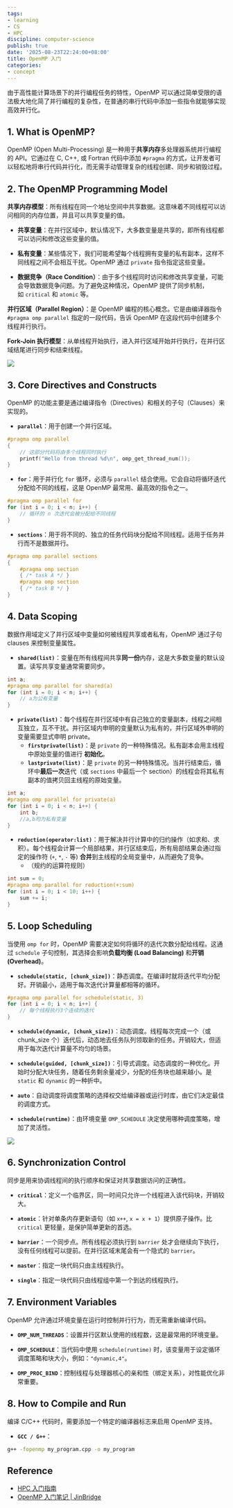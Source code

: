 ```yaml
---
tags:
- learning
- CS
- HPC
discipline: computer-science
publish: true
date: '2025-08-23T22:24:00+08:00'
title: OpenMP 入门
categories:
- concept
---
```

由于高性能计算场景下的并行编程任务的特性，OpenMP 可以通过简单受限的语法极大地化简了并行编程的复杂性，在普通的串行代码中添加一些指令就能够实现高效并行化。

## 1. What is OpenMP?

OpenMP (Open Multi-Processing) 是一种用于**共享内存**多处理器系统并行编程的 API。它通过在 C, C++, 或 Fortran 代码中添加 `#pragma` 的方式，让开发者可以轻松地将串行代码并行化，而无需手动管理复杂的线程创建、同步和销毁过程。

## 2. The OpenMP Programming Model

**共享内存模型**：所有线程在同一个地址空间中共享数据。这意味着不同线程可以访问相同的内存位置，并且可以共享变量的值。

- **共享变量**：在并行区域中，默认情况下，大多数变量是共享的，即所有线程都可以访问和修改这些变量的值。

- **私有变量**：某些情况下，我们可能希望每个线程拥有变量的私有副本，这样不同线程之间不会相互干扰。OpenMP 通过 `private` 指令指定这些变量。

- **数据竞争（Race Condition）**：由于多个线程同时访问和修改共享变量，可能会导致数据竞争问题。为了避免这种情况，OpenMP 提供了同步机制，如 `critical` 和 `atomic` 等。

**并行区域（Parallel Region）**：是 OpenMP 编程的核心概念。它是由编译器指令 `#pragma omp parallel` 指定的一段代码，告诉 OpenMP 在这段代码中创建多个线程并行执行。

**Fork-Join 执行模型**：从单线程开始执行，进入并行区域开始并行执行，在并行区域结尾进行同步和结束线程。

![](/images/openmp-入门/pasted-image-20250827105206-png)

## 3. Core Directives and Constructs

OpenMP 的功能主要是通过编译指令（Directives）和相关的子句（Clauses）来实现的。

- **`parallel`**：用于创建一个并行区域。
```c
#pragma omp parallel
{
    // 这部分代码将由多个线程同时执行
    printf("Hello from thread %d\n", omp_get_thread_num());
}
```

- **`for`**：用于并行化 `for` 循环，必须与 `parallel` 结合使用。它会自动将循环迭代分配给不同的线程，这是 OpenMP 最常用、最高效的指令之一。
```c
#pragma omp parallel for
for (int i = 0; i < n; i++) {
    // 循环的 n 次迭代会被分配给不同线程
}
```

- **`sections`**：用于将不同的、独立的任务代码块分配给不同线程。适用于任务并行而不是数据并行。
```c
#pragma omp parallel sections
{
    #pragma omp section
    { /* task A */ }
    #pragma omp section
    { /* task B */ }
}
```

## 4. Data Scoping

数据作用域定义了并行区域中变量如何被线程共享或者私有，OpenMP 通过子句 clauses 来控制变量属性。

- **`shared(list)`**：变量在所有线程间共享**同一份**内存，这是大多数变量的默认设置。读写共享变量通常需要同步。
```c
int a;
#pragma omp parallel for shared(a)
for (int i = 0; i < n; i++) {
    // a为公有变量
}
```

- **`private(list)`**：每个线程在并行区域中有自己独立的变量副本，线程之间相互独立，互不干扰。并行区域内申明的变量默认为私有的，并行区域外申明的变量需要显式申明 private。
	- **`firstprivate(list)`**：是 `private` 的一种特殊情况。私有副本会用主线程中原始变量的值进行 **初始化**。
	- **`lastprivate(list)`**：是 `private` 的另一种特殊情况。当并行结束后，循环中**最后一次**迭代（或 `sections` 中最后一个 section）的线程会将其私有副本的值拷贝回主线程的原始变量。
```c
int a;
#pragma omp parallel for private(a)
for (int i = 0; i < n; i++) {
    int b;
    //a,b均为私有变量
}
```

- **`reduction(operator:list)`**：用于解决并行计算中的归约操作（如求和、求积）。每个线程会计算一个局部结果，并行区结束后，所有局部结果会通过指定的操作符 (`+`, `*`, `-` 等) **合并**到主线程的全局变量中，从而避免了竞争。
	- （规约的运算符规则）
```c
int sum = 0;
#pragma omp parallel for reduction(+:sum)
for (int i = 0; i < 10; i++) {
    sum += i;
}
```

## 5. Loop Scheduling

当使用 `omp for` 时，OpenMP 需要决定如何将循环的迭代次数分配给线程。这通过 `schedule` 子句控制，其选择会影响**负载均衡 (Load Balancing)** 和**开销 (Overhead)**。

- **`schedule(static, [chunk_size])`**：静态调度。在编译时就将迭代平均分配好。开销最小，适用于每次迭代计算量都相等的循环。
```c
#pragma omp parallel for schedule(static, 3)
for (int i = 0; i < n; i++) {
    // 每个线程执行3个连续的迭代
}
```

- **`schedule(dynamic, [chunk_size])`**：动态调度。线程每次完成一个（或 chunk_size 个）迭代后，动态地去任务队列领取新的任务。开销较大，但适用于每次迭代计算量不均匀的场景。

- **`schedule(guided, [chunk_size])`**：引导式调度。动态调度的一种优化。开始时分配大块任务，随着任务剩余量减少，分配的任务块也越来越小。是 `static` 和 `dynamic` 的一种折中。

- **`auto`**：自动调度将调度策略的选择权交给编译器或运行时库，由它们决定最佳的调度方式。

- **`schedule(runtime)`**：由环境变量 `OMP_SCHEDULE` 决定使用哪种调度策略，增加了灵活性。

![](/images/openmp-入门/pasted-image-20250824155508-png)

## 6. Synchronization Control

同步是用来协调线程间的执行顺序和保证对共享数据访问的正确性。

- **`critical`**：定义一个临界区，同一时间只允许一个线程进入该代码块，开销较大。

- **`atomic`**：针对单条内存更新语句（如 `x++`, `x = x + 1`）提供原子操作。比 `critical` 更轻量，是保护简单更新的首选。

- **`barrier`**：一个同步点。所有线程必须执行到 `barrier` 处才会继续向下执行，没有任何线程可以提前。在并行区域末尾会有一个隐式的 `barrier`。

- **`master`**：指定一块代码只由主线程执行。

- **`single`**：指定一块代码只由线程组中第一个到达的线程执行。

## 7. Environment Variables

OpenMP 允许通过环境变量在运行时控制并行行为，而无需重新编译代码。

- **`OMP_NUM_THREADS`**：设置并行区默认使用的线程数，这是最常用的环境变量。

- **`OMP_SCHEDULE`**：当代码中使用 `schedule(runtime)` 时，该变量用于设定循环调度策略和块大小，例如：`"dynamic,4"`。

- **`OMP_PROC_BIND`**：控制线程与处理器核心的亲和性（绑定关系），对性能优化非常重要。

## 8. How to Compile and Run

编译 C/C++ 代码时，需要添加一个特定的编译器标志来启用 OpenMP 支持。

- **`GCC / G++`**：
```bash
g++ -fopenmp my_program.cpp -o my_program
```

## Reference

- [HPC 入门指南](https://xflops.sjtu.edu.cn/hpc-start-guide/parallel-computing/openmp/)
- [OpenMP 入门笔记 | JinBridge](https://jinbridge.dev/docs/hpc/openmp-programming-101/)
